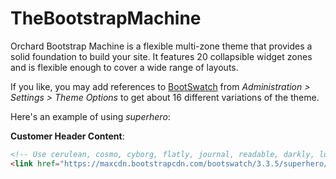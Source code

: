 TheBootstrapMachine
===================

Orchard Bootstrap Machine is a flexible multi-zone theme that provides a solid foundation to build your site. It features 20 collapsible widget zones and is flexible enough to cover a wide range of layouts.

If you like, you may add references to 
[BootSwatch](https://bootswatch.com/) from 
*Administration > Settings > Theme Options* to get 
about 16 different variations of the theme.

Here's an example of using *superhero*:

 **Customer Header Content**:
```html
<!-- Use cerulean, cosmo, cyborg, flatly, journal, readable, darkly, lumen, paper, sandstone, simplex, slate, spacelab, superhero, united, or yeti. -->
<link href="https://maxcdn.bootstrapcdn.com/bootswatch/3.3.5/superhero/bootstrap.min.css" rel="stylesheet" type="text/css" />
```

